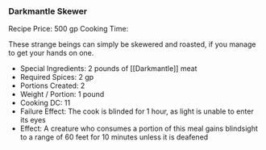 ### Darkmantle Skewer

Recipe Price: 500 gp
Cooking Time: 

These strange beings can simply be skewered and roasted, if you manage to get your hands on one.

- ﻿﻿Special Ingredients: 2 pounds of [[Darkmantle]] meat
- ﻿﻿Required Spices: 2 gp
- ﻿﻿Portions Created: 2
- ﻿﻿Weight / Portion: 1 pound
- ﻿﻿Cooking DC: 11
- ﻿﻿Failure Effect: The cook is blinded for 1 hour, as light is unable to enter its eyes
- ﻿﻿Effect: A creature who consumes a portion of this meal gains blindsight to a range of 60 feet for 10 minutes unless it is deafened